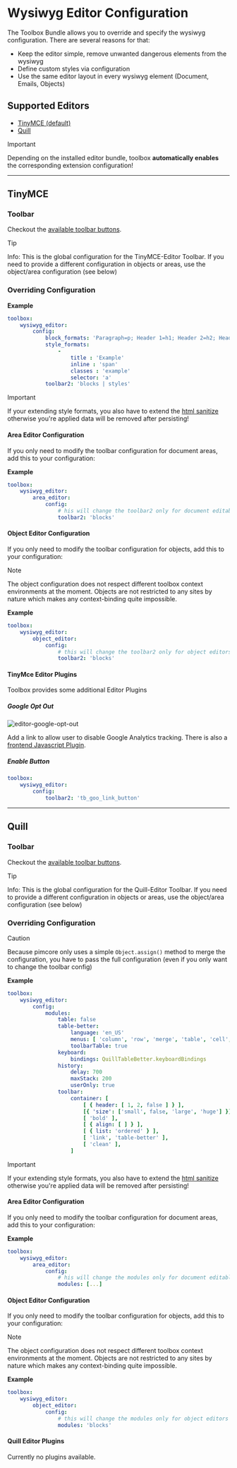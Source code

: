 # Wysiwyg Editor Configuration

The Toolbox Bundle allows you to override and specify the wysiwyg configuration.
There are several reasons for that:

- Keep the editor simple, remove unwanted dangerous elements from the wysiwyg
- Define custom styles via configuration
- Use the same editor layout in every wysiwyg element (Document, Emails, Objects)

## Supported Editors
- [TinyMCE (default)](#tinymce)
- [Quill](#quill)
 
> [!IMPORTANT]  
> Depending on the installed editor bundle, 
> toolbox **automatically enables** the corresponding extension configuration!

***

## TinyMCE

### Toolbar
Checkout the [available toolbar buttons](https://www.tiny.cloud/docs/advanced/available-toolbar-buttons/).  

> [!TIP]
> Info: This is the global configuration for the TinyMCE-Editor Toolbar.
> If you need to provide a different configuration in objects or areas, use the object/area configuration (see below)

### Overriding Configuration

**Example** 
```yaml
toolbox:
    wysiwyg_editor:
        config:
            block_formats: 'Paragraph=p; Header 1=h1; Header 2=h2; Header 3=h3'
            style_formats:
                -
                    title : 'Example'
                    inline : 'span'
                    classes : 'example'
                    selector: 'a'
            toolbar2: 'blocks | styles'

```
> [!IMPORTANT]  
> If your extending style formats, you also have to extend the [html sanitize](https://pimcore.com/docs/platform/Pimcore/Documents/Editables/WYSIWYG/#extending-symfony-html-sanitizer-configuration)
> otherwise you're applied data will be removed after persisting!

#### Area Editor Configuration
If you only need to modify the toolbar configuration for document areas, add this to your configuration:

**Example** 
```yaml
toolbox:
    wysiwyg_editor:
        area_editor:
            config:
                # his will change the toolbar2 only for document editables editors
                toolbar2: 'blocks'
```

#### Object Editor Configuration
If you only need to modify the toolbar configuration for objects, add this to your configuration:

> [!NOTE]  
> The object configuration does not respect different toolbox context environments at the moment. 
> Objects are not restricted to any sites by nature which makes any context-binding quite impossible.

**Example** 
```yaml
toolbox:
    wysiwyg_editor:
        object_editor:
            config:
                # this will change the toolbar2 only for object editors
                toolbar2: 'blocks'
```

#### TinyMce Editor Plugins
Toolbox provides some additional Editor Plugins

##### Google Opt Out
![editor-google-opt-out](https://user-images.githubusercontent.com/700119/37820009-9dd6a418-2e7f-11e8-94b4-99c7a001a3a9.png)

Add a link to allow user to disable Google Analytics tracking.
There is also a [frontend Javascript Plugin](./80_Javascript.md).

##### Enable Button
```yaml
toolbox:
    wysiwyg_editor:
        config:
            toolbar2: 'tb_goo_link_button'
```

***

## Quill

### Toolbar
Checkout the [available toolbar buttons](https://quilljs.com/docs/modules/toolbar).  

> [!TIP]
> Info: This is the global configuration for the Quill-Editor Toolbar.
> If you need to provide a different configuration in objects or areas, use the object/area configuration (see below)

### Overriding Configuration

> [!CAUTION]
> Because pimcore only uses a simple `Object.assign()` method to merge the configuration,
> you have to pass the full configuration (even if you only want to change the toolbar config)

**Example** 
```yaml
toolbox:
    wysiwyg_editor:
        config:
            modules:
                table: false
                table-better:
                    language: 'en_US'
                    menus: [ 'column', 'row', 'merge', 'table', 'cell', 'wrap', 'delete' ]
                    toolbarTable: true
                keyboard:
                    bindings: QuillTableBetter.keyboardBindings
                history:
                    delay: 700
                    maxStack: 200
                    userOnly: true
                toolbar:
                    container: [
                        [ { header: [ 1, 2, false ] } ],
                        [{ 'size': ['small', false, 'large', 'huge'] }],  # custom dropdown (
                        [ 'bold' ],
                        [ { align: [ ] } ],
                        [ { list: 'ordered' } ],
                        [ 'link', 'table-better' ],
                        [ 'clean' ],
                    ]

```
> [!IMPORTANT]  
> If your extending style formats, you also have to extend the [html sanitize](https://pimcore.com/docs/platform/Pimcore/Documents/Editables/WYSIWYG/#extending-symfony-html-sanitizer-configuration)
> otherwise you're applied data will be removed after persisting!

#### Area Editor Configuration
If you only need to modify the toolbar configuration for document areas, add this to your configuration:

**Example** 
```yaml
toolbox:
    wysiwyg_editor:
        area_editor:
            config:
                # his will change the modules only for document editables editors
                modules: [...]
```

#### Object Editor Configuration
If you only need to modify the toolbar configuration for objects, add this to your configuration:

> [!NOTE]  
> The object configuration does not respect different toolbox context environments at the moment. 
> Objects are not restricted to any sites by nature which makes any context-binding quite impossible.

**Example** 
```yaml
toolbox:
    wysiwyg_editor:
        object_editor:
            config:
                # this will change the modules only for object editors
                modules: 'blocks'
```

#### Quill Editor Plugins
Currently no plugins available.
